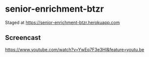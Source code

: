 # senior-enrichment-btzr

Staged at https://senior-enrichment-btzr.herokuapp.com

Screencast
----------
https://www.youtube.com/watch?v=YwEq7F3e3HI&feature=youtu.be
